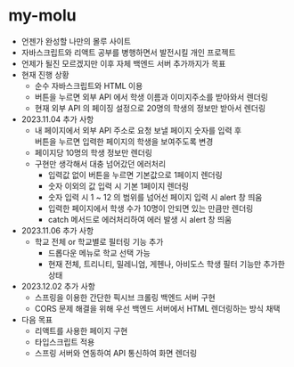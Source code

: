# my-molu

- 언젠가 완성할 나만의 몰루 사이트
- 자바스크립트와 리액트 공부를 병행하면서 발전시킬 개인 프로젝트
- 언제가 될진 모르겠지만 이후 자체 백엔드 서버 추가까지가 목표
- 현재 진행 상황
  - 순수 자바스크립트와 HTML 이용
  - 버튼을 누르면 외부 API 에서 학생 이름과 이미지주소를 받아와서 렌더링
  - 현재 외부 API 의 페이징 설정으로 20명의 학생의 정보만 받아서 렌더링
- 2023.11.04 추가 사항
  - 내 페이지에서 외부 API 주소로 요청 보낼 페이지 숫자를 입력 후<br/>
    버튼을 누르면 입력한 페이지의 학생을 보여주도록 변경
  - 페이지당 10명의 학생 정보만 렌더링
  - 구현만 생각해서 대충 넘어갔던 에러처리
    - 입력값 없이 버튼을 누르면 기본값으로 1페이지 렌더링
    - 숫자 이외의 값 입력 시 기본 1페이지 렌더링
    - 숫자 입력 시 1 ~ 12 의 범위를 넘어선 페이지 입력 시 alert 창 띄움
    - 입력한 페이지에서 학생 수가 10명이 안되면 있는 만큼만 렌더링
    - catch 메서드로 에러처리하여 에러 발생 시 alert 창 띄움
- 2023.11.06 추가 사항
  - 학교 전체 or 학교별로 필터링 기능 추가
    - 드롭다운 메뉴로 학교 선택 가능
    - 현재 전체, 트리니티, 밀레니엄, 게헨나, 아비도스 학생 필터 기능만 추가한 상태
- 2023.12.02 추가 사항
  - 스프링을 이용한 간단한 픽시브 크롤링 백엔드 서버 구현
  - CORS 문제 해결을 위해 우선 백엔드 서버에서 HTML 렌더링하는 방식 채택
- 다음 목표
  - 리액트를 사용한 페이지 구현
  - 타입스크립트 적용
  - 스프링 서버와 연동하여 API 통신하여 화면 렌더링
